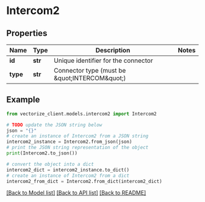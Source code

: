 # Intercom2


## Properties

Name | Type | Description | Notes
------------ | ------------- | ------------- | -------------
**id** | **str** | Unique identifier for the connector | 
**type** | **str** | Connector type (must be \&quot;INTERCOM\&quot;) | 

## Example

```python
from vectorize_client.models.intercom2 import Intercom2

# TODO update the JSON string below
json = "{}"
# create an instance of Intercom2 from a JSON string
intercom2_instance = Intercom2.from_json(json)
# print the JSON string representation of the object
print(Intercom2.to_json())

# convert the object into a dict
intercom2_dict = intercom2_instance.to_dict()
# create an instance of Intercom2 from a dict
intercom2_from_dict = Intercom2.from_dict(intercom2_dict)
```
[[Back to Model list]](../README.md#documentation-for-models) [[Back to API list]](../README.md#documentation-for-api-endpoints) [[Back to README]](../README.md)


